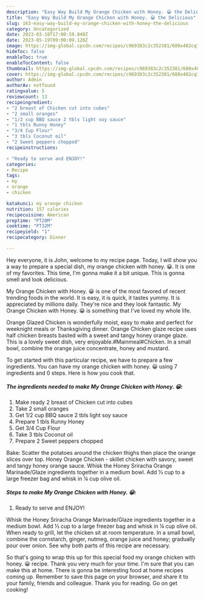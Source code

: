 ```yaml
---
description: "Easy Way Build My Orange Chicken with Honey. 😀 the Delicious"
title: "Easy Way Build My Orange Chicken with Honey. 😀 the Delicious"
slug: 163-easy-way-build-my-orange-chicken-with-honey-the-delicious
category: Uncategorized
date: 2023-03-18T17:00:59.840Z
date: 2023-05-19T09:00:09.126Z
image: https://img-global.cpcdn.com/recipes/c969383c2c352381/680x482cq70/my-orange-chicken-with-honey-recipe-main-photo.jpg
hideToc: false
enableToc: true
enableTocContent: false
thumbnail: https://img-global.cpcdn.com/recipes/c969383c2c352381/680x482cq70/my-orange-chicken-with-honey-recipe-main-photo.jpg
cover: https://img-global.cpcdn.com/recipes/c969383c2c352381/680x482cq70/my-orange-chicken-with-honey-recipe-main-photo.jpg
author: Admin
authorAv: notfound
ratingvalue: 5
reviewcount: 13
recipeingredient:
- "2 breast of Chicken cut into cubes"
- "2 small oranges"
- "1/2 cup BBQ sauce 2 tbls light soy sauce"
- "1 tbls Runny Honey"
- "3/4 Cup Flour"
- "3 tbls Coconut oil"
- "2 Sweet peppers chopped"
recipeinstructions:

- "Ready to serve and ENJOY!"
categories:
- Recipe
tags:
- my
- orange
- chicken

katakunci: my orange chicken 
nutrition: 157 calories
recipecuisine: American
preptime: "PT20M"
cooktime: "PT32M"
recipeyield: "1"
recipecategory: Dinner

---
```



Hey everyone, it is John, welcome to my recipe page. Today, I will show you a way to prepare a special dish, my orange chicken with honey. 😀. It is one of my favorites. This time, I'm gonna make it a bit unique. This is gonna smell and look delicious.

My Orange Chicken with Honey. 😀 is one of the most favored of recent trending foods in the world. It is easy, it is quick, it tastes yummy. It is appreciated by millions daily. They're nice and they look fantastic. My Orange Chicken with Honey. 😀 is something that I've loved my whole life.

Orange Glazed Chicken is wonderfully moist, easy to make and perfect for weeknight meals or Thanksgiving dinner. Orange Chicken glaze recipe uses half chicken breasts basted with a sweet and tangy honey orange glaze. This is a lovely sweet dish, very enjoyable.#Mainmeal#Chicken. In a small bowl, combine the orange juice concentrate, honey and mustard.


To get started with this particular recipe, we have to prepare a few ingredients. You can have my orange chicken with honey. 😀 using 7 ingredients and 0 steps. Here is how you cook that.

<!--inarticleads1-->

##### The ingredients needed to make My Orange Chicken with Honey. 😀:

1. Make ready 2 breast of Chicken cut into cubes
1. Take 2 small oranges
1. Get 1/2 cup BBQ sauce 2 tbls light soy sauce
1. Prepare 1 tbls Runny Honey
1. Get 3/4 Cup Flour
1. Take 3 tbls Coconut oil
1. Prepare 2 Sweet peppers chopped


Bake: Scatter the potatoes around the chicken thighs then place the orange slices over top. Honey Orange Chicken - skillet chicken with savory, sweet and tangy honey orange sauce. Whisk the Honey Sriracha Orange Marinade/Glaze ingredients together in a medium bowl. Add ⅓ cup to a large freezer bag and whisk in ¼ cup olive oil. 

<!--inarticleads2-->

##### Steps to make My Orange Chicken with Honey. 😀:


1. Ready to serve and ENJOY!

Whisk the Honey Sriracha Orange Marinade/Glaze ingredients together in a medium bowl. Add ⅓ cup to a large freezer bag and whisk in ¼ cup olive oil. When ready to grill, let the chicken sit at room temperature. In a small bowl, combine the cornstarch, ginger, nutmeg, orange juice and honey; gradually pour over onion. See why both parts of this recipe are necessary. 

So that's going to wrap this up for this special food my orange chicken with honey. 😀 recipe. Thank you very much for your time. I'm sure that you can make this at home. There is gonna be interesting food at home recipes coming up. Remember to save this page on your browser, and share it to your family, friends and colleague. Thank you for reading. Go on get cooking!
